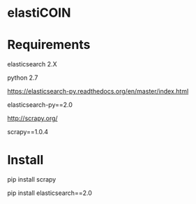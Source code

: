 # elastiCOIN


Requirements
============
elasticsearch 2.X

python 2.7
 
https://elasticsearch-py.readthedocs.org/en/master/index.html

elasticsearch-py==2.0


http://scrapy.org/

scrapy==1.0.4



Install
=======

pip install scrapy

pip install elasticsearch==2.0
